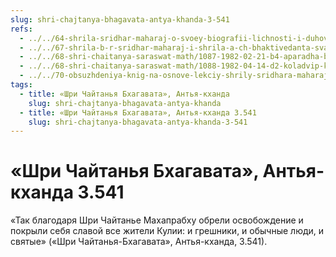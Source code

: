 ```yaml
---
slug: shri-chajtanya-bhagavata-antya-khanda-3-541
refs:
  - ../../64-shrila-sridhar-maharaj-o-svoey-biografii-lichnosti-i-duhovnom-opyte/981-1982-04-16-c4-prisutstvie-mahaprabhu-pri-napisanii-tridtsat-chetvertogo-stiha-shri-premadhama-deva-stotram.md
  - ../../67-shrila-b-r-sridhar-maharaj-i-shrila-a-ch-bhaktivedanta-svami-prabhupada/1071-1982-01-04-a2-gospod-nityananda-i-semya-bhaktivedanty-svami-prabhupady.md
  - ../../68-shri-chaitanya-saraswat-math/1087-1982-02-21-b4-aparadha-bhandzhan-pat-mesto-gde-proshhayutsya-vse-grehi.md
  - ../../68-shri-chaitanya-saraswat-math/1088-1982-04-14-d2-koladvip-kak-mesto-pada-sevanam-i-aparadh-bhandzhan-pat.md
  - ../../70-obsuzhdeniya-knig-na-osnove-lekciy-shrily-sridhara-maharaja/1121-1981-08-20-a2-o-kvalifikatsii-dlya-chteniya-i-napisanii-shri-shri-prapanna-dzhivanamritam.md
tags:
  - title: «Шри Чайтанья Бхагавата», Антья-кханда
    slug: shri-chajtanya-bhagavata-antya-khanda
  - title: «Шри Чайтанья Бхагавата», Антья-кханда 3.541
    slug: shri-chajtanya-bhagavata-antya-khanda-3-541
---
```


# «Шри Чайтанья Бхагавата», Антья-кханда 3.541

«Так благодаря Шри Чайтанье Махапрабху обрели освобождение и покрыли себя славой все жители Кулии: и грешники, и обычные люди, и святые» («Шри Чайтанья-Бхагавата», Антья-кханда, 3.541).
